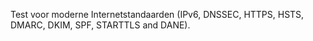 Test voor moderne Internetstandaarden (IPv6, DNSSEC, HTTPS, HSTS, DMARC, DKIM, SPF, STARTTLS and DANE).
